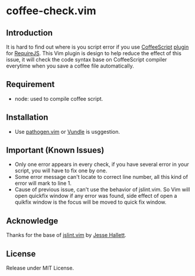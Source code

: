 # coffee-check.vim

## Introduction

It is hard to find out where is you script error if you use [CoffeeScript](http://coffeescript.org/) [plugin](https://github.com/jrburke/require-cs) for [RequireJS](http://requirejs.org/). This Vim plugin is design to help reduce the effect of this issue, it will check the code syntax base on CoffeeScript compiler everytime when you save a coffee file automatically.

## Requirement

* node: used to compile coffee script.

## Installation

* Use [pathogen.vim](http://www.vim.org/scripts/script.php?script_id=2332) or [Vundle](https://github.com/gmarik/vundle) is usggestion.

## Important (Known Issues)

* Only one error appears in every check, if you have several error in your script, you will have to fix one by one.
* Some error message can't locate to correct line number, all this kind of error will mark to line 1.
* Cause of previous issue, can't use the behavior of jslint.vim. So Vim will open quickfix window if any error was found, side effect of open a quikfix window is the focus will be moved to quick fix window.

## Acknowledge

Thanks for the base of [jslint.vim](https://github.com/hallettj/jslint.vim) by [Jesse Hallett](http://sitr.us/).

## License

Release under MIT License.
